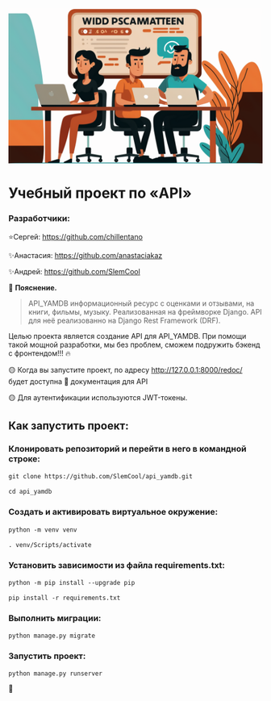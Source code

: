 ![Документация](head.png)
# Учебный проект по «API»

### Разработчики:

⭐Сергей: https://github.com/chillentano

✨Анастасия: https://github.com/anastaciakaz

✨Андрей: https://github.com/SlemCool 

:small_orange_diamond: **Пояснение.**
> API_YAMDB информационный ресурс с оценками и отзывами, на книги, фильмы, музыку. Реализованная на фреймворке Django.
API для неё реализованно на Django Rest Framework (DRF).

Целью проекта является создание API для API_YAMDB. При помощи такой мощной разработки,
мы без проблем, сможем подружить бэкенд с фронтендом!!! :fire:

:yellow_circle: Когда вы запустите проект, по адресу  http://127.0.0.1:8000/redoc/ будет доступна :book: документация для API

:yellow_circle: Для аутентификации используются JWT-токены. 


## Как запустить проект:

### Клонировать репозиторий и перейти в него в командной строке:
```
git clone https://github.com/SlemCool/api_yamdb.git
```

```
cd api_yamdb
```

### Cоздать и активировать виртуальное окружение:

```
python -m venv venv
```

```
. venv/Scripts/activate
```

### Установить зависимости из файла requirements.txt:

```
python -m pip install --upgrade pip
```

```
pip install -r requirements.txt
```

### Выполнить миграции:

```
python manage.py migrate
```

### Запустить проект:

```
python manage.py runserver
```

🫡